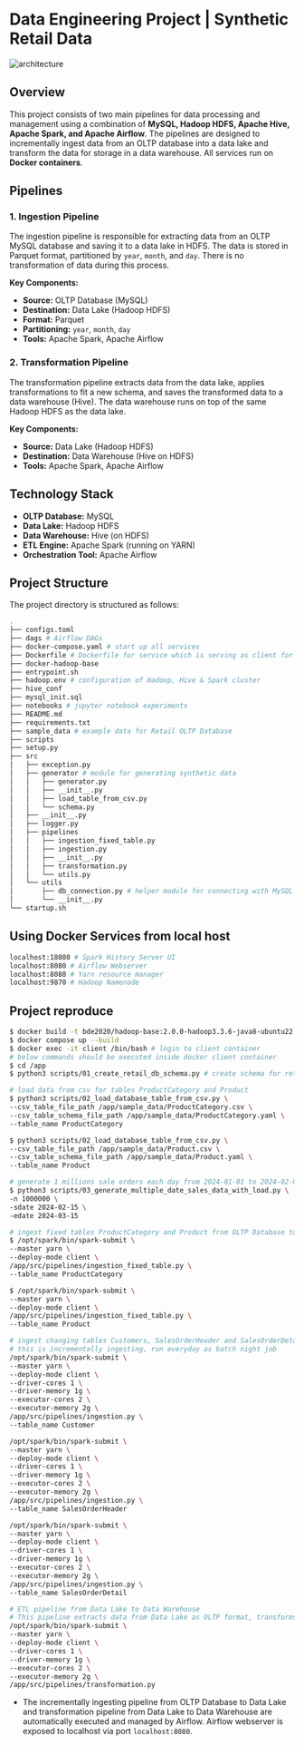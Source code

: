 # Data Engineering Project | Synthetic Retail Data
![architecture](https://github.com/phiisonfire/ETL_Pipeline_with_Spark_01/assets/87942974/c2ccf8ee-4f6d-456b-9aa2-f4c40415c598)


## Overview

This project consists of two main pipelines for data processing and management using a combination of **MySQL, Hadoop HDFS, Apache Hive, Apache Spark, and Apache Airflow**. The pipelines are designed to incrementally ingest data from an OLTP database into a data lake and transform the data for storage in a data warehouse. All services run on **Docker containers**.

## Pipelines

### 1. Ingestion Pipeline

The ingestion pipeline is responsible for extracting data from an OLTP MySQL database and saving it to a data lake in HDFS. The data is stored in Parquet format, partitioned by `year`, `month`, and `day`. There is no transformation of data during this process.

**Key Components:**
- **Source:** OLTP Database (MySQL)
- **Destination:** Data Lake (Hadoop HDFS)
- **Format:** Parquet
- **Partitioning:** `year`, `month`, `day`
- **Tools:** Apache Spark, Apache Airflow

### 2. Transformation Pipeline

The transformation pipeline extracts data from the data lake, applies transformations to fit a new schema, and saves the transformed data to a data warehouse (Hive). The data warehouse runs on top of the same Hadoop HDFS as the data lake.

**Key Components:**
- **Source:** Data Lake (Hadoop HDFS)
- **Destination:** Data Warehouse (Hive on HDFS)
- **Tools:** Apache Spark, Apache Airflow

## Technology Stack

- **OLTP Database:** MySQL
- **Data Lake:** Hadoop HDFS
- **Data Warehouse:** Hive (on HDFS)
- **ETL Engine:** Apache Spark (running on YARN)
- **Orchestration Tool:** Apache Airflow

## Project Structure

The project directory is structured as follows:
```bash
.
├── configs.toml
├── dags # Airflow DAGs
├── docker-compose.yaml # start up all services
├── Dockerfile # Dockerfile for service which is serving as client for Spark, Hive and Airflow
├── docker-hadoop-base
├── entrypoint.sh
├── hadoop.env # configuration of Hadoop, Hive & Spark cluster
├── hive_conf
├── mysql_init.sql
├── notebooks # jupyter notebook experiments
├── README.md
├── requirements.txt
├── sample_data # example data for Retail OLTP Database
├── scripts
├── setup.py
├── src
│   ├── exception.py
│   ├── generator # module for generating synthetic data
│   │   ├── generator.py
│   │   ├── __init__.py
│   │   ├── load_table_from_csv.py
│   │   └── schema.py
│   ├── __init__.py
│   ├── logger.py
│   ├── pipelines
│   │   ├── ingestion_fixed_table.py
│   │   ├── ingestion.py
│   │   ├── __init__.py
│   │   ├── transformation.py
│   │   └── utils.py
│   └── utils
│       ├── db_connection.py # helper module for connecting with MySQL Database
│       └── __init__.py
└── startup.sh
```
## Using Docker Services from local host
```bash
localhost:18080 # Spark History Server UI
localhost:8080 # Airflow Webserver
localhost:8088 # Yarn resource manager
localhost:9870 # Hadoop Namenode
```

## Project reproduce
```bash
$ docker build -t bde2020/hadoop-base:2.0.0-hadoop3.3.6-java8-ubuntu22.04 ./docker-hadoop-base
$ docker compose up --build
$ docker exec -it client /bin/bash # login to client container
# below commands should be executed inside docker client container
$ cd /app
$ python3 scripts/01_create_retail_db_schema.py # create schema for retail database in mysql

# load data from csv for tables ProductCategory and Product
$ python3 scripts/02_load_database_table_from_csv.py \
--csv_table_file_path /app/sample_data/ProductCategory.csv \
--csv_table_schema_file_path /app/sample_data/ProductCategory.yaml \
--table_name ProductCategory

$ python3 scripts/02_load_database_table_from_csv.py \
--csv_table_file_path /app/sample_data/Product.csv \
--csv_table_schema_file_path /app/sample_data/Product.yaml \
--table_name Product

# generate 1 millions sale orders each day from 2024-01-01 to 2024-02-01
$ python3 scripts/03_generate_multiple_date_sales_data_with_load.py \
-n 1000000 \
-sdate 2024-02-15 \
-edate 2024-03-15

# ingest fixed tables ProductCategory and Product from OLTP Database to Data Lake
$ /opt/spark/bin/spark-submit \
--master yarn \
--deploy-mode client \
/app/src/pipelines/ingestion_fixed_table.py \
--table_name ProductCategory

$ /opt/spark/bin/spark-submit \
--master yarn \
--deploy-mode client \
/app/src/pipelines/ingestion_fixed_table.py \
--table_name Product

# ingest changing tables Customers, SalesOrderHeader and SalesOrderDetail from OLTP Database to Data Lake
# this is incrementally ingesting, run everyday as batch night job
/opt/spark/bin/spark-submit \
--master yarn \
--deploy-mode client \
--driver-cores 1 \
--driver-memory 1g \
--executor-cores 2 \
--executor-memory 2g \
/app/src/pipelines/ingestion.py \
--table_name Customer

/opt/spark/bin/spark-submit \
--master yarn \
--deploy-mode client \
--driver-cores 1 \
--driver-memory 1g \
--executor-cores 2 \
--executor-memory 2g \
/app/src/pipelines/ingestion.py \
--table_name SalesOrderHeader

/opt/spark/bin/spark-submit \
--master yarn \
--deploy-mode client \
--driver-cores 1 \
--driver-memory 1g \
--executor-cores 2 \
--executor-memory 2g \
/app/src/pipelines/ingestion.py \
--table_name SalesOrderDetail

# ETL pipeline from Data Lake to Data Warehouse
# This pipeline extracts data from Data Lake as OLTP format, transforms it into OLAP format (start-schema) then load it into Data Warehouse
/opt/spark/bin/spark-submit \
--master yarn \
--deploy-mode client \
--driver-cores 1 \
--driver-memory 1g \
--executor-cores 2 \
--executor-memory 2g \
/app/src/pipelines/transformation.py
```
- The incrementally ingesting pipeline from OLTP Database to Data Lake and transformation pipeline from Data Lake to Data Warehouse are automatically executed and managed by Airflow. Airflow webserver is exposed to localhost via port `localhost:8080`.
